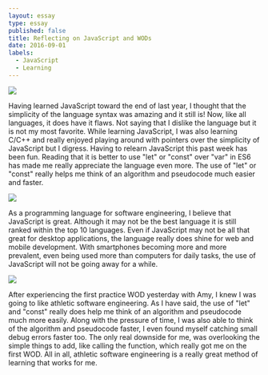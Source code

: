```yaml
---
layout: essay
type: essay
published: false
title: Reflecting on JavaScript and WODs
date: 2016-09-01
labels:
  - JavaScript
  - Learning
---
```


<img class="ui tiny left circular floated image" src="../images/paintbrushes.jpg">

Having learned JavaScript toward the end of last year, I thought that the simplicity of the language syntax was amazing and it still is! Now, like all languages, it does have it flaws. Not saying that I dislike the language but it is not my most favorite. While learning JavaScript, I was also learning C/C++ and really enjoyed playing around with pointers over the simplicity of JavaScript but I digress. Having to relearn JavaScript this past week has been fun. Reading that it is better to use "let" or "const" over "var" in ES6 has made me really appreciate the language even more. The use of "let" or "const" really helps me think of an algorithm and pseudocode much easier and faster.

<img class="ui tiny left circular floated image" src="../images/design-technology.jpg">

As a programming language for software engineering, I believe that JavaScript is great. Although it may not be the best language it is still ranked within the top 10 languages. Even if JavaScript may not be all that great for desktop applications, the language really does shine for web and mobile development. With smartphones becoming more and more prevalent, even being used more than computers for daily tasks, the use of JavaScript will not be going away for a while.

<img class="ui tiny left circular floated image" src="../images/software-code.jpg">

After experiencing the first practice WOD yesterday with Amy, I knew I was going to like athletic software engineering. As I have said, the use of "let" and "const" really does help me think of an algorithm and pseudocode much more easily. Along with the pressure of time, I was also able to think of the algorithm and pseudocode faster, I even found myself catching small debug errors faster too. The only real downside for me, was overlooking the simple things to add, like calling the function, which really got me on the first WOD. All in all, athletic software engineering is a really great method of learning that works for me.
